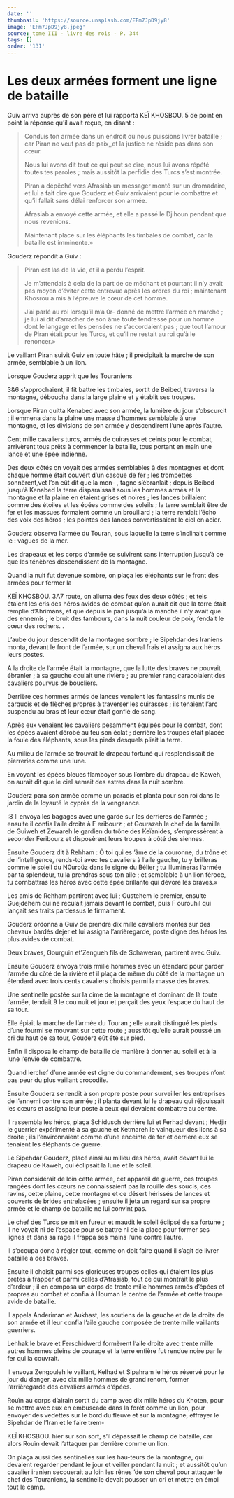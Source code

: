 ```yaml
---
date: ''
thumbnail: 'https://source.unsplash.com/EFm7JpD9jy8'
image: 'EFm7JpD9jy8.jpeg'
source: tome III - livre des rois - P. 344
tags: []
order: '131'
---
```


# Les deux armées forment une ligne de bataille

Guiv arriva auprès de son père et lui rapporta KEÏ KHOSBOU. 5 de point en point la réponse qu’il avait reçue, en disant :

> Conduis ton armée dans un endroit où nous puissions livrer bataille ; car Piran ne veut pas de paix,,et la justice ne réside pas dans son cœur.
>
> Nous lui avons dit tout ce qui peut se dire, nous lui avons répété toutes tes paroles ; mais aussitôt la perfidie des Turcs s’est montrée.
>
> Piran a dépêché vers Afrasiab un messager monté sur un dromadaire, et lui a fait dire que Gouderz et Guiv arrivaient pour le combattre et qu’il fallait sans délai renforcer son armée.
>
> Afrasiab a envoyé cette armée, et elle a passé le Djihoun pendant que nous revenions.
>
> Maintenant place sur les éléphants les timbales de combat, car la bataille est imminente.»

Gouderz répondit à Guiv :

> Piran est las de la vie, et il a perdu l’esprit.
>
> Je m’attendais à cela de la part de ce méchant et pourtant il n’y avait pas moyen d’éviter cette entrevue après les ordres du roi ; maintenant Khosrou a mis à l’épreuve le cœur de cet homme.
>
> J’ai parlé au roi lorsqu’il m’a 0r- donné de mettre l’armée en marche ; je lui ai dit d’arracher de son âme toute tendresse pour un homme dont le langage et les pensées ne s’accordaient pas ; que tout l’amour de Piran était pour les Turcs, et qu’il ne restait au roi qu’à le renoncer.»

Le vaillant Piran suivit Guiv en toute hâte ; il précipitait la marche de son armée, semblable à un lion.

Lorsque Gouderz apprit que les Touraniens

3&6 s’approchaient, il fit battre les timbales, sortit de Beibed, traversa la montagne, déboucha dans la large plaine et y établit ses troupes.

Lorsque Piran quitta Kenabed avec son armée, la lumière du jour s’obscurcit ; il emmena dans la plaine une masse d’hommes semblable à une montagne, et les divisions de son armée y descendirent l’une après l’autre.

Cent mille cavaliers turcs, armés de cuirasses et ceints pour le combat, arrivèrent tous prêts à commencer la bataille, tous portant en main une lance et une épée indienne.

Des deux côtés on voyait des armées semblables à des montagnes et dont chaque homme était couvert d’un casque de fer ; les trompettes sonnèrent,vet l’on eût dit que la mon-
, tagne s’ébranlait ; depuis Beibed jusqu’à Kenabed la terre disparaissait sous les hommes armés et la montagne et la plaine en étaient grises et noires ; les lances brillaient comme des étoiles et les épées comme des soleils ; la terre semblait être de fer et les massues formaient comme un brouillard ; la terre rendait l’écho des voix des héros ; les pointes des lances convertissaient le ciel en acier.

Gouderz observa l’armée du Touran, sous laquelle la terre s’inclinait comme le : vagues de la mer.

Les drapeaux et les corps d’armée se suivirent sans interruption jusqu’à ce que les ténèbres descendissent de la montagne.

Quand la nuit fut devenue sombre, on plaça les éléphants sur le front des armées pour fermer la

KEÏ KHOSBOU. 3A7 route, on alluma des feux des deux côtés ; et tels étaient les cris des héros avides de combat qu’on aurait dit que la terre était remplie d’Ahrimans, et que depuis le pan jusqu’à la manche il n’y avait que des ennemis ; le bruit des tambours, dans la nuit couleur de poix, fendait le cœur des rochers.
.

L’aube du jour descendit de la montagne sombre ; le Sipehdar des Iraniens monta, devant le front de l’armée, sur un cheval frais et assigna aux héros leurs postes.

A la droite de l’armée était la montagne, que la lutte des braves ne pouvait ébranler ; à sa gauche coulait une rivière ; au premier rang caracolaient des cavaliers pourvus de boucliers.

Derrière ces hommes armés de lances venaient les fantassins munis de carquois et de flèches propres à traverser les cuirasses ; ils tenaient l’arc suspendu au bras et leur cœur était gonflé de sang.

Après eux venaient les cavaliers pesamment équipés pour le combat, dont les épées avaient dérobé au feu son éclat ; derrière les troupes était placée la foule des éléphants, sous les pieds desquels pliait la terre.

Au milieu de l’armée se trouvait le drapeau fortuné qui resplendissait de pierreries comme une lune.

En voyant les épées bleues flamboyer sous l’ombre du drapeau de Kaweh, on aurait dit que le ciel semait des astres dans la nuit sombre.

Gouderz para son armée comme un paradis et planta pour son roi dans le jardin de la loyauté le cyprès de la vengeance.

:8 Il envoya les bagages avec une garde sur les derrières de l’armée ; ensuite il confia l’aile droite à F eribourz ; et Gourazeh le chef de la famille de Guiweh et Zewareh le gardien du trône des Keïanides, s’empressèrent à seconder Feribourz et disposèrent leurs troupes à côté des siennes.

Ensuite Gouderz dit à Rehham : Ô toi qui es ’âme de la couronne, du trône et de l’intelligence, rends-toi avec tes cavaliers à l’aile gauche, tu y brilleras comme le soleil du N0uroüz dans le signe du Bélier ; tu illumineras l’armée par ta splendeur, tu la prendras sous ton aile ; et semblable à un lion féroce, tu cornbattras les héros avec cette épée brillante qui dévore les braves.»

Les amis de Rehham partirent avec lui ; Gustehem le premier, ensuite Guejdehem qui ne reculait jamais devant le combat, puis F ourouhil qui lançait ses traits pardessus le firmament.

Gouderz ordonna à Guiv de prendre dix mille cavaliers montés sur des chevaux bardés dejer et lui assigna l’arrièregarde, poste digne des héros les plus avides de combat.

Deux braves, Gourguin et’Zengueh fils de Schaweran, partirent avec Guiv.

Ensuite Gouderz envoya trois rmille hommes avec un étendard pour garder l’armée du côté de la rivière et il plaça de même du côté de la montagne un étendard avec trois cents cavaliers choisis parmi la masse des braves.

Une sentinelle postée sur la cime de la montagne et dominant de là toute l’armée, tendait 9 le cou nuit et jour et perçait des yeux l’espace du haut de sa tour.

Elle épiait la marche de l’armée du Touran ; elle aurait distingué les pieds d’une fourmi se mouvant sur cette route ; aussitôt qu’elle aurait poussé un cri du haut de sa tour, Gouderz eût été sur pied.

Enfin il disposa le champ de bataille de manière à donner au soleil et à la lune l’envie de combattre.

Quand lerchef d’une armée est digne du commandement, ses troupes n’ont pas peur du plus vaillant crocodile.

Ensuite Gouderz se rendit à son propre poste pour surveiller les entreprises de l’ennemi contre son armée ; il planta devant lui le drapeau qui réjouissait les cœurs et assigna leur poste à ceux qui devaient combattre au centre.

Il rassembla les héros, plaça Schidusch derrière lui et Ferhad devant ; Hedjir le guerrier expérimenté à sa gauche et Ketmareh le vainqueur des lions à sa droite ; ils l’environnaient comme d’une enceinte de fer et derrière eux se tenaient les éléphants de guerre.

Le Sipehdar Gouderz, placé ainsi au milieu des héros, avait devant lui le drapeau de Kaweh, qui éclipsait la lune et le soleil.

Piran considérait de loin cette armée, cet appareil de guerre, ces troupes rangées dont les cœurs ne connaissaient pas la rouille des soucis, ces ravins, cette plaine, cette montagne et ce désert hérissés de lances et couverts de brides entrelacées ; ensuite il jeta un regard sur sa propre armée et le champ de bataille ne lui convint pas.

Le chef des Turcs se mit en fureur et maudit le soleil éclipsé de sa fortune ; il ne voyait ni de l’espace pour se battre ni de la place pour former ses lignes et dans sa rage il frappa ses mains l’une contre l’autre.

Il s’occupa donc à régler tout, comme on doit faire quand il s’agit de livrer bataille à des braves.

Ensuite il choisit parmi ses glorieuses troupes celles qui étaient les plus prêtes à frapper et parmi celles d’Afrasiab, tout ce qui montrait le plus d’ardeur ; il en composa un corps de trente mille hommes armés d’épées et propres au combat et confia à Houman le centre de l’armée et cette troupe avide de bataille.

Il appela Anderiman et Aukhast, les soutiens de la gauche et de la droite de son armée et il leur confia l’aile gauche composée de trente mille vaillants guerriers.

Lehhak le brave et Ferschidwerd formèrent l’aile droite avec trente mille autres hommes pleins de courage et la terre entière fut rendue noire par le fer qui la couvrait.

Il envoya Zengouleh le vaillant, Kelhad et Sipahram le héros réservé pour le jour du danger, avec dix mille hommes de grand renom, former l’arrièregarde des cavaliers armés d’épées.

Rouïn au corps d’airain sortit du camp avec dix mille héros du Khoten, pour se mettre avec eux en embuscade dans la forêt comme un lion, pour envoyer des vedettes sur le bord du fleuve et sur la montagne, effrayer le Sipehdar de l’Iran et le faire trem-

KEÏ KHOSBOU. hier sur son sort, s’il dépassait le champ de bataille, car alors Rouïn devait l’attaquer par derrière comme un lion.

On plaça aussi des sentinelles sur les hau-teurs de la montagne, qui devaient regarder pendant le jour et veiller pendant la nuit ; et aussitôt qu’un cavalier iranien secouerait au loin les rênes
’de son cheval pour attaquer le chef des Touraniens, la sentinelle devait pousser un cri et mettre en émoi tout le camp.
